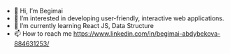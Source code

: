 - 👋 Hi, I’m Begimai
- 👀 I’m interested in developing user-friendly, interactive web applications.
- 🌱 I’m currently learning React JS, Data Structure
- 📫 How to reach me https://www.linkedin.com/in/begimai-abdybekova-884631253/

<!---
begimaii/begimaii is a ✨ special ✨ repository because its `README.md` (this file) appears on your GitHub profile.
You can click the Preview link to take a look at your changes.
--->
